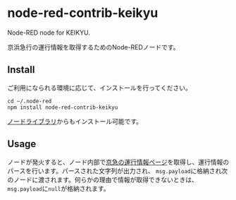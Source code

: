 # node-red-contrib-keikyu
Node-RED node for KEIKYU.

京浜急行の運行情報を取得するためのNode-REDノードです。

## Install 
ご利用になられる環境に応じて、インストールを行ってください。

```
cd ~/.node-red
npm install node-red-contrib-keikyu
```

[ノードライブラリ](https://flows.nodered.org/)からもインストール可能です。

## Usage
ノードが発火すると、ノード内部で[京急の運行情報ページ](https://unkou.keikyu.co.jp/)を取得し、運行情報のパースを行います。パースされた文字列が出力され、 `msg.payload`に格納され次のノードに渡されます。何らかの理由で情報が取得できないときは、`msg.payload`に`null`が格納されます。
